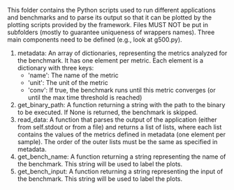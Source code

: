 This folder contains the Python scripts used to run different applications and benchmarks and to parse its output so that it can be plotted by the plotting scripts provided by the framework.
Files MUST NOT be put in subfolders (mostly to guarantee uniqueness of wrappers names).
Three main components need to be defined (e.g., look at g500.py).

1. metadata: An array of dictionaries, representing the metrics analyzed for the benchmark. It has one element per metric. Each element is a dictionary
   with three keys:
   - 'name': The name of the metric
   - 'unit': The unit of the metric
   - 'conv': If true, the benchmark runs until this metric converges (or until the max time threshold is reached)
2. get_binary_path: A function returning a string with the path to the binary to be executed. If None is returned, the benchmark is skipped.
3. read_data: A function that parses the output of the application (either from self.stdout or from a file) and returns a list of lists, where each list
   contains the values of the metrics defined in metadata (one element per sample).
   The order of the outer lists must be the same as specified in metadata.
4. get_bench_name: A function returning a string representing the name of the benchmark. This string will be used to label the plots.
5. get_bench_input: A function returning a string representing the input of the benchmark. This string will be used to label the plots.